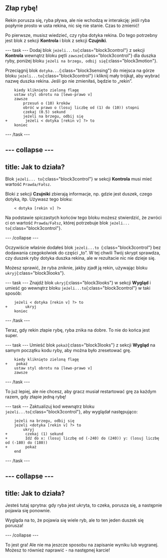 ## Złap rybę!

Rekin porusza się, ryba pływa, ale nie wchodzą w interakcję: jeśli ryba popłynie prosto w usta rekina, nic się nie stanie. Czas to zmienić!

Po pierwsze, musisz wiedzieć, czy ryba dotyka rekina. Do tego potrzebny jest blok z sekcji **Kontrola** i blok z sekcji **Czujniki**.

--- task --- Dodaj blok `jeżeli...to`{:class="block3control"} z sekcji **Kontrola** wewnątrz bloku pętli `zawsze`{:class="block3control"} dla duszka ryby, poniżej bloku `jeżeli na brzegu, odbij się`{:class="block3motion"}.

Przeciągnij blok `dotyka...`{:class="block3sensing"} do miejsca na górze bloku `jeżeli...to`{:class="block3control"} i kliknij mały trójkąt, aby wybrać nazwę duszka rekina. Jeśli go nie zmieniłaś, będzie to „rekin”.

```blocks3
    kiedy kliknięto zieloną flagę
    ustaw styl obrotu na [lewo-prawo v]
    zawsze 
        przesuń o (10) kroków
        obróć w prawo o (losuj liczbę od (1) do (10)) stopni
        czekaj (0.5) sekund
        jeżeli na brzegu, odbij się
+        jeżeli < dotyka [rekin v] ?> to
    koniec
```

--- /task ---

--- collapse ---
---
title: Jak to działa?
---

Blok `jeżeli... to`{:class="block3control"} w sekcji **Kontrola** musi mieć wartość `Prawda/Fałsz`.

Bloki z sekcji **Czujniki** zbierają informacje, np. gdzie jest duszek, czego dotyka, itp. Używasz tego bloku:

```blocks3
    < dotyka [rekin v] ?>
```

Na podstawie spiczastych końców tego bloku możesz stwierdzić, że zwróci ci on wartość `Prawda/Fałsz`, której potrzebuje blok `jeżeli... to`{:class="block3control"}.

--- /collapse ---

Oczywiście właśnie dodałeś blok `jeżeli...to `{:class="block3control"} bez dodawania czegokolwiek do części „to”. W tej chwili Twój skrypt sprawdza, czy duszek ryby dotyka duszka rekina, ale w rezultacie nic nie dzieje się.

Możesz sprawić, że ryba zniknie, jakby zjadł ją rekin, używając bloku `ukryj`{:class="block3looks"}.

--- task --- Znajdź blok `ukryj`{:class="block3looks"} w sekcji **Wygląd** i umieść go wewnątrz bloku `jeżeli...to`{:class="block3control"} w taki sposób:

```blocks3
    jeżeli < dotyka [rekin v] ?> to
+        ukryj
    koniec
```

--- /task ---

Teraz, gdy rekin złapie rybę, ryba znika na dobre. To nie do końca jest super.

--- task --- Umieść blok `pokaż`{:class="block3looks"} z sekcji **Wygląd** na samym początku kodu ryby, aby można było zresetować grę.

```blocks3
    kiedy kliknięto zieloną flagę
+    pokaż
    ustaw styl obrotu na [lewo-prawo v]
    zawsze
```

--- /task ---

To już lepiej, ale nie chcesz, aby gracz musiał restartować grę za każdym razem, gdy złapie jedną rybę!

--- task --- Zaktualizuj kod wewnątrz bloku `jeżeli...to`{:class="block3control"}, aby wyglądał następująco:

```blocks3
    jeżeli na brzegu, odbij się
    jeżeli <dotyka [rekin v] ?> to 
        ukryj
+        czekaj (1) sekund
+        Idź do x: (losuj liczbę od (-240) do (240)) y: (losuj liczbę od (-180) do (180))
+        pokaż
    end
```

--- /task ---

--- collapse ---
---
title: Jak to działa?
---

Jesteś tutaj sprytna: gdy ryba jest ukryta, to czeka, porusza się, a następnie pojawia się ponownie.

Wygląda na to, że pojawia się wiele ryb, ale to ten jeden duszek się porusza!

--- /collapse ---

To jest gra! Ale nie ma jeszcze sposobu na zapisanie wyniku lub wygranej. Możesz to również naprawić - na następnej karcie!